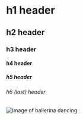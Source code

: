 # h1 header
## h2 header
### h3 header
#### h4 header
##### h5 header
###### h6 (last) header

![Image of ballerina dancing](https://cdn.pixabay.com/photo/2025/01/20/07/27/dance-9346466_1280.jpg)
